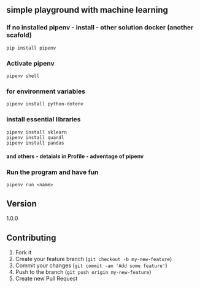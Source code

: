 ## simple playground with machine learning

### If no installed pipenv - install - other solution docker (another scafold)
```
pip install pipenv
```
### Activate pipenv
```
pipenv shell
```
### for environment variables
```
pipenv install python-dotenv
```
### install essential libraries
```
pipenv install sklearn
pipenv install quandl
pipenv install pandas

```
#### and others - detaials in Profile - adventage of pipenv

### Run the program and have fun
```
pipenv run <name>
```


## Version
1.0.0
## Contributing

1. Fork it
2. Create your feature branch (`git checkout -b my-new-feature`)
3. Commit your changes (`git commit -am 'Add some feature'`)
4. Push to the branch (`git push origin my-new-feature`)
5. Create new Pull Request
